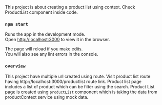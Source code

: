 This project is about creating a product list using context. Check ProductList component inside code.

### `npm start`

Runs the app in the development mode.<br />
Open [http://localhost:3000](http://localhost:3000) to view it in the browser.

The page will reload if you make edits.<br />
You will also see any lint errors in the console.

### `overview`
This project have multiple url created using route. Visit product list route having http://localhost:3000/productlist route link. Product list page includes a list of product which can be filter using the search. Product List page is created using `productList` component which is taking the data from productContext service using mock data.

